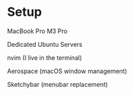 # Setup

MacBook Pro M3 Pro

Dedicated Ubuntu Servers

nvim (I live in the terminal)

Aerospace (macOS window management)

Sketchybar (menubar replacement)
